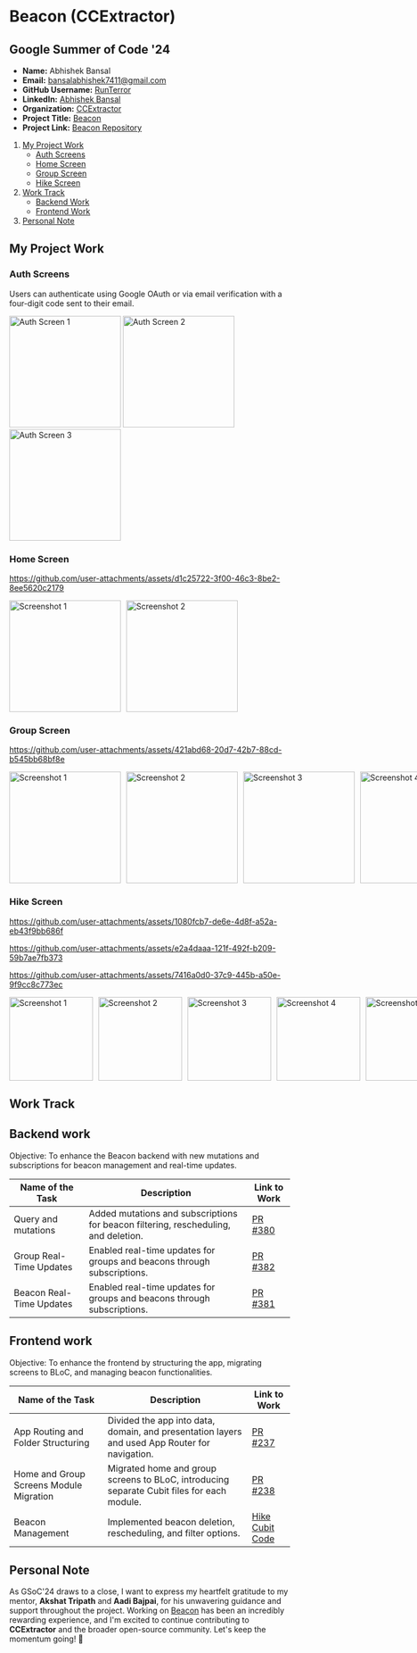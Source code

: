# Beacon (CCExtractor)

## Google Summer of Code '24

- **Name:** Abhishek Bansal
- **Email:** [bansalabhishek7411@gmail.com](mailto:bansalabhishek7411@gmail.com)
- **GitHub Username:** [RunTerror](https://github.com/RunTerror)
- **LinkedIn:** [Abhishek Bansal](https://www.linkedin.com/in/abhishek-bansal-123456789/) 
- **Organization:** [CCExtractor](https://ccextractor.org/)
- **Project Title:** [Beacon](https://github.com/CCExtractor/beacon)
- **Project Link:** [Beacon Repository](https://github.com/CCExtractor/beacon)



1. [My Project Work](#my-project-work)
   - [Auth Screens](#auth-screens)
   - [Home Screen](#home-screen)
   - [Group Screen](#group-screen)
   - [Hike Screen](#hike-screen)
2. [Work Track](#work-track)
   - [Backend Work](#backend-work)
   - [Frontend Work](#frontend-work)
3. [Personal Note](#personal-note)

## My Project Work

### Auth Screens

Users can authenticate using Google OAuth or via email verification with a four-digit code sent to their email.

<p>
  <img width="200" src="https://github.com/user-attachments/assets/19bb49c0-0346-416e-b28d-1541185552b0" alt="Auth Screen 1">
  <img width="200" src="https://github.com/user-attachments/assets/18a5c323-4929-4c0f-afa0-3c01a62378a4" alt="Auth Screen 2">
  <img width="200" src="https://github.com/user-attachments/assets/030bfb21-d36a-42ff-8926-114ade282fdc" alt="Auth Screen 3">
</p>


### Home Screen

https://github.com/user-attachments/assets/d1c25722-3f00-46c3-8be2-8ee5620c2179
<div style="display: flex; gap: 10px;">
  <img width="200" src="https://github.com/user-attachments/assets/0cc28c81-d6ac-440c-ab50-2b706171be18" alt="Screenshot 1">
  <img width="200" src="https://github.com/user-attachments/assets/da016ef3-75ca-4ffd-9d60-ec58117afaf8" alt="Screenshot 2">
</div>


### Group Screen


https://github.com/user-attachments/assets/421abd68-20d7-42b7-88cd-b545bb68bf8e

<div style="display: flex; gap: 10px;">
  <img width="200" src="https://github.com/user-attachments/assets/451e8d15-5147-463d-b4c0-b8843ed1f847" alt="Screenshot 1">
  <img width="200" src="https://github.com/user-attachments/assets/430af009-7693-4797-b253-9297b712a9b3" alt="Screenshot 2">
  <img width="200" src="https://github.com/user-attachments/assets/fc052bee-02cd-4620-8489-44c9854ee96b" alt="Screenshot 3">
  <img width="200" src="https://github.com/user-attachments/assets/52494642-88d3-4ca5-a316-eb06e0449ba4" alt="Screenshot 4">
  <img width="200" src="https://github.com/user-attachments/assets/88002820-cd6e-495f-9967-ec92ef732672" alt="Screenshot 5">
  <img width="200" src="https://github.com/user-attachments/assets/419926b7-4512-4703-9a1b-08ce6e1176b7" alt="Screenshot 6">
  <img width="200" src="https://github.com/user-attachments/assets/c4eac045-2972-44ff-ae71-369cfeab85b3" alt="Screenshot 7">
</div>


### Hike Screen

https://github.com/user-attachments/assets/1080fcb7-de6e-4d8f-a52a-eb43f9bb686f


https://github.com/user-attachments/assets/e2a4daaa-121f-492f-b209-59b7ae7fb373


https://github.com/user-attachments/assets/7416a0d0-37c9-445b-a50e-9f9cc8c773ec



<div style="display: flex; gap: 10px;">
  <img width="150" src="https://github.com/user-attachments/assets/c4cb2b4f-0bbc-4638-aab3-d0957fc0fab8" alt="Screenshot 1">
  <img width="150" src="https://github.com/user-attachments/assets/f27d0fa9-09fb-4ba5-8956-1ab5ac96f985" alt="Screenshot 2">
  <img width="150" src="https://github.com/user-attachments/assets/7f198da2-f520-4557-9943-92238a755554" alt="Screenshot 3">
  <img width="150" src="https://github.com/user-attachments/assets/4b977827-e387-43b6-8f13-41195588f231" alt="Screenshot 4">
  <img width="150" src="https://github.com/user-attachments/assets/0643c2b4-281c-4f8d-8fab-f511cdbf20f6" alt="Screenshot 5">
</div>




## Work Track

## Backend work

Objective: To enhance the Beacon backend with new mutations and subscriptions for beacon management and real-time updates.

| Name of the Task                  | Description                                                                                          | Link to Work                                                                                                                                                     |
|----------------------------------|------------------------------------------------------------------------------------------------------|-------------------------------------------------------------------------------------------------------------------------------------------------------------------|
| Query and mutations             | Added mutations and subscriptions for beacon filtering, rescheduling, and deletion.                 | [PR #380](https://github.com/CCExtractor/beacon-backend/pull/380)                                                                                              |
|Group Real-Time Updates               | Enabled real-time updates for groups and beacons through subscriptions.                             | [PR #382](https://github.com/CCExtractor/beacon-backend/pull/381)      
|Beacon Real-Time Updates               | Enabled real-time updates for groups and beacons through subscriptions.                             | [PR #381](https://github.com/CCExtractor/beacon-backend/pull/381)  


## Frontend work

Objective: To enhance the frontend by structuring the app, migrating screens to BLoC, and managing beacon functionalities.

| Name of the Task                       | Description                                                                                             | Link to Work                                                                                                                               |
|---------------------------------------|---------------------------------------------------------------------------------------------------------|---------------------------------------------------------------------------------------------------------------------------------------------|
| App Routing and Folder Structuring    | Divided the app into data, domain, and presentation layers and used App Router for navigation.          | [PR #237](https://github.com/CCExtractor/beacon/pull/237)                                                                                  |
| Home and Group Screens Module Migration | Migrated home and group screens to BLoC, introducing separate Cubit files for each module.              | [PR #238](https://github.com/CCExtractor/beacon/pull/238/files)                                                                                                                     |
| Beacon Management                     | Implemented beacon deletion, rescheduling, and filter options.                                         | [Hike Cubit Code](https://github.com/CCExtractor/beacon/blob/36e489cf10c7058e94aeca11af720567966a370f/lib/presentation/hike/cubit/location_cubit/location_cubit.dart) |






## Personal Note

As GSoC'24 draws to a close, I want to express my heartfelt gratitude to my mentor, **Akshat Tripath** and **Aadi Bajpai**, for his unwavering guidance and support throughout the project. Working on [Beacon](https://github.com/CCExtractor/beacon) has been an incredibly rewarding experience, and I'm excited to continue contributing to **CCExtractor** and the broader open-source community. Let's keep the momentum going! 🚀
